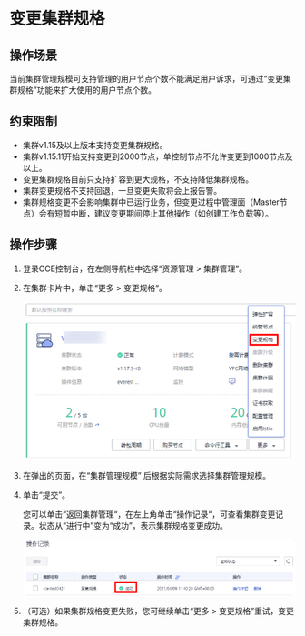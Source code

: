 # 变更集群规格<a name="cce_01_00401"></a>

## 操作场景<a name="section160213214302"></a>

当前集群管理规模可支持管理的用户节点个数不能满足用户诉求，可通过“变更集群规格”功能来扩大使用的用户节点个数。

## 约束限制<a name="section15358134114117"></a>

-   集群v1.15及以上版本支持变更集群规格。
-   集群v1.15.11开始支持变更到2000节点，单控制节点不允许变更到1000节点及以上。
-   变更集群规格目前只支持扩容到更大规格，不支持降低集群规格。
-   集群变更规格不支持回退，一旦变更失败将会上报告警。
-   集群规格变更不会影响集群中已运行业务，但变更过程中管理面（Master节点）会有短暂中断，建议变更期间停止其他操作（如创建工作负载等）。

## 操作步骤<a name="section1832111264289"></a>

1.  登录CCE控制台，在左侧导航栏中选择“资源管理 \> 集群管理”。
2.  在集群卡片中，单击“更多 \> 变更规格“。

    ![](figures/001-36.png)

3.  在弹出的页面，在“集群管理规模” 后根据实际需求选择集群管理规模。
4.  单击“提交”。

    您可以单击“返回集群管理“，在左上角单击“操作记录“，可查看集群变更记录。状态从“进行中”变为“成功”，表示集群规格变更成功。

    ![](figures/002.png)

5.  （可选）如果集群规格变更失败，您可继续单击“更多 \> 变更规格”重试，变更集群规格。

